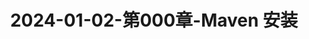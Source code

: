 ---
layout: post
title: 2024-01-02-第000章-Maven 安装
categories: [Maven]
description: 
keywords: Maven 安装.md
mermaid: false
sequence: false
flow: false
mathjax: false
mindmap: false
mindmap2: false
---
